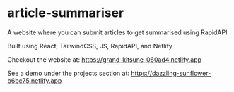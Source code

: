 # article-summariser
A website where you can submit articles to get summarised using RapidAPI

Built using React, TailwindCSS, JS, RapidAPI, and Netlify

Checkout the website at:
https://grand-kitsune-060ad4.netlify.app

See a demo under the projects section at:
https://dazzling-sunflower-b6bc75.netlify.app
